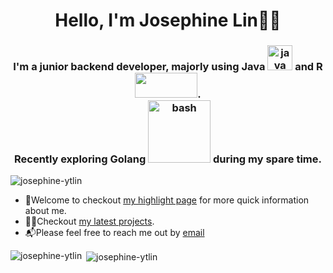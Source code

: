 <h1 align="center">Hello, I'm Josephine Lin🧘‍♀️</h1>

<h3 align="center">I'm a junior backend developer, majorly using Java <a href="https://www.java.com/zh-TW/" target="_blank"> <img src="https://png2.cleanpng.com/sh/87d5d5eba412bc0053211cd8701e1518/L0KzQYm3VsIyN6VuepH0aYP2gLBuTgBtaZpzRdH1ZD3tccfoTf9jcpZojJ95cnBqgrL0jflvb15xedDwdXHqdX7qjB1xfaVqRadrMnK5RIG8hcEzPWg7RqIBNEW4R4qCUcUzQWY8SKU5OUm1QoO1kP5o/kisspng-plain-old-java-object-programming-language-compute-5b2b6405e12576.0645579915295703099222.png" alt="java" width="40" height="40"/></a> and R <a href="https://www.rstudio.com/products/rstudio/" target="_blank"><img src="https://www.rstudio.com/assets/img/logo.svg" width="100" height="40"/></a>. <br>
Recently exploring Golang <a href="https://go.dev/" target="blank"><img src="https://raw.githubusercontent.com/rfyiamcool/golang_logo/master/jpg/golang_10.png" alt="bash" width="100" height="100"/></a> during my spare time.</h3>
<p align="left"> <img src="https://komarev.com/ghpvc/?username=josephine-ytlin&label=Profile%20views&color=0e75b6&style=flat" alt="josephine-ytlin" /> </p>

- 🙌Welcome to checkout [my highlight page](https://josephine-ytlin.github.io/) for more quick information about me.
- 👩‍💻Checkout [my latest projects](https://github.com/josephine-ytlin?tab=repositories&q=&type=source&language=&sort=stargazers).
- 📬Please feel free to reach me out by [email](mailto:josephinelin0923@gmail.com) 
  

<p><img align="left" src="https://github-readme-stats.vercel.app/api/top-langs?username=josephine-ytlin&show_icons=true&locale=en&layout=compact" alt="josephine-ytlin" /></p>

<p>&nbsp;<img align="center" src="https://github-readme-stats.vercel.app/api?username=josephine-ytlin&show_icons=true&locale=en&theme=synthwave" alt="josephine-ytlin" /></p>

